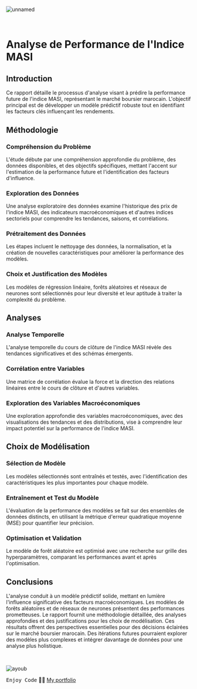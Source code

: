 # 
![unnamed](https://github.com/Ayoub-etoullali/IDA-TECH-Etude-de-Cas/assets/92756846/ee5b1029-e3b2-4697-96ef-0f24ebad2800)

<br>

# Analyse de Performance de l'Indice MASI

## Introduction

Ce rapport détaille le processus d'analyse visant à prédire la performance future de l'indice MASI, représentant le marché boursier marocain. L'objectif principal est de développer un modèle prédictif robuste tout en identifiant les facteurs clés influençant les rendements.

## Méthodologie

### Compréhension du Problème

L'étude débute par une compréhension approfondie du problème, des données disponibles, et des objectifs spécifiques, mettant l'accent sur l'estimation de la performance future et l'identification des facteurs d'influence.

### Exploration des Données

Une analyse exploratoire des données examine l'historique des prix de l'indice MASI, des indicateurs macroéconomiques et d'autres indices sectoriels pour comprendre les tendances, saisons, et corrélations.

### Prétraitement des Données

Les étapes incluent le nettoyage des données, la normalisation, et la création de nouvelles caractéristiques pour améliorer la performance des modèles.

### Choix et Justification des Modèles

Les modèles de régression linéaire, forêts aléatoires et réseaux de neurones sont sélectionnés pour leur diversité et leur aptitude à traiter la complexité du problème.

## Analyses

### Analyse Temporelle

L'analyse temporelle du cours de clôture de l'indice MASI révèle des tendances significatives et des schémas émergents.

### Corrélation entre Variables

Une matrice de corrélation évalue la force et la direction des relations linéaires entre le cours de clôture et d'autres variables.

### Exploration des Variables Macroéconomiques

Une exploration approfondie des variables macroéconomiques, avec des visualisations des tendances et des distributions, vise à comprendre leur impact potentiel sur la performance de l'indice MASI.

## Choix de Modélisation

### Sélection de Modèle

Les modèles sélectionnés sont entraînés et testés, avec l'identification des caractéristiques les plus importantes pour chaque modèle.

### Entraînement et Test du Modèle

L'évaluation de la performance des modèles se fait sur des ensembles de données distincts, en utilisant la métrique d'erreur quadratique moyenne (MSE) pour quantifier leur précision.

### Optimisation et Validation

Le modèle de forêt aléatoire est optimisé avec une recherche sur grille des hyperparamètres, comparant les performances avant et après l'optimisation.

## Conclusions

L'analyse conduit à un modèle prédictif solide, mettant en lumière l'influence significative des facteurs macroéconomiques. Les modèles de forêts aléatoires et de réseaux de neurones présentent des performances prometteuses. Le rapport fournit une méthodologie détaillée, des analyses approfondies et des justifications pour les choix de modélisation. Ces résultats offrent des perspectives essentielles pour des décisions éclairées sur le marché boursier marocain. Des itérations futures pourraient explorer des modèles plus complexes et intégrer davantage de données pour une analyse plus holistique.

<br>

![ayoub](https://user-images.githubusercontent.com/92756846/220727344-dbb21e84-4584-4055-bde5-a3c90a64a618.jpg)

<kbd>Enjoy Code</kbd> 👨‍💻
[My portfolio](https://ayoub-etoullali.netlify.app/)
